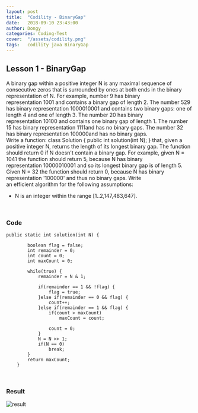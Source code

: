 ```yaml
---
layout: post
title:  "Codility - BinaryGap"
date:   2018-09-10 23:43:00
author: Dongy
categories: Coding-Test
cover:  "/assets/codility.png"
tags:	codility java BinaryGap
---
```


## Lesson 1 - BinaryGap

A binary gap within a positive integer N is any maximal sequence of consecutive zeros that is surrounded by ones at both ends in the binary representation of N.
For example, number 9 has binary representation 1001 and contains a binary gap of length 2. 
The number 529 has binary representation 1000010001 and contains two binary gaps: one of length 4 and one of length 3. 
The number 20 has binary representation 10100 and contains one binary gap of length 1. 
The number 15 has binary representation 1111and has no binary gaps. The number 32 has binary representation 100000and has no binary gaps.
<br>
Write a function:
class Solution { public int solution(int N); }
that, given a positive integer N, returns the length of its longest binary gap. 
The function should return 0 if N doesn't contain a binary gap.
For example, given N = 1041 the function should return 5, because N has binary representation 10000010001 and so its longest binary gap is of length 5. Given N = 32 the function should return 0, because N has binary representation '100000' and thus no binary gaps.
Write an efficient algorithm for the following assumptions:
* N is an integer within the range [1..2,147,483,647].
<br>

### Code

```
public static int solution(int N) {
		
		boolean flag = false;
		int remainder = 0;
		int count = 0;
		int maxCount = 0;

		while(true) {
			remainder = N & 1;
			
			if(remainder == 1 && !flag) {
				flag = true;
			}else if(remainder == 0 && flag) {
				count++;
			}else if(remainder == 1 && flag) {
				if(count > maxCount)
					maxCount = count;
				
				count = 0;
			}
			N = N >> 1;
			if(N == 0)
				break;
	    }
		return maxCount;
	}
```
<br>

### Result
<img src="{{ site.baseurl }}/assets/codility_result1.png" title="result" class="result">
